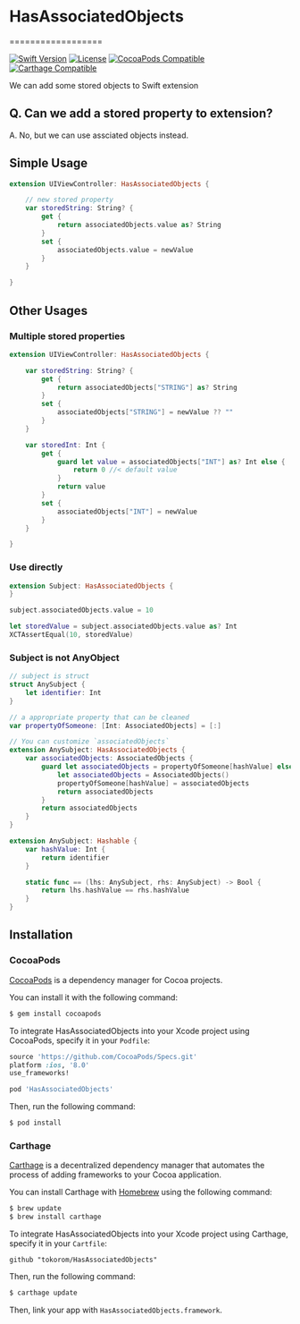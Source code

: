# HasAssociatedObjects
==================

[![Swift Version](https://img.shields.io/badge/Swift-3.0-orange.svg?style=flat)](https://developer.apple.com/swift/)
[![License](https://img.shields.io/cocoapods/l/HasAssociatedObjects.svg?style=flat)](https://github.com/tokorom/HasAssociatedObjects/blob/master/LICENSE)
[![CocoaPods Compatible](https://img.shields.io/cocoapods/v/HasAssociatedObjects.svg?style=flat)](https://cocoapods.org/)
[![Carthage Compatible](https://img.shields.io/badge/Carthage-compatible-4BC51D.svg?style=flat)](https://github.com/Carthage/Carthage)

We can add some stored objects to Swift extension

## Q. Can we add a stored property to extension?

A. No, but we can use assciated objects instead.

## Simple Usage

```swift
extension UIViewController: HasAssociatedObjects {

    // new stored property
    var storedString: String? {
        get {
            return associatedObjects.value as? String
        }
        set {
            associatedObjects.value = newValue
        }
    }

}
```

## Other Usages

### Multiple stored properties

```swift
extension UIViewController: HasAssociatedObjects {

    var storedString: String? {
        get {
            return associatedObjects["STRING"] as? String
        }
        set {
            associatedObjects["STRING"] = newValue ?? ""
        }
    }

    var storedInt: Int {
        get {
            guard let value = associatedObjects["INT"] as? Int else {
                return 0 //< default value
            }
            return value
        }
        set {
            associatedObjects["INT"] = newValue
        }
    }

}
```

### Use directly

```swift
extension Subject: HasAssociatedObjects {
}

subject.associatedObjects.value = 10

let storedValue = subject.associatedObjects.value as? Int
XCTAssertEqual(10, storedValue)
```

### Subject is not AnyObject

```swift
// subject is struct
struct AnySubject {
    let identifier: Int
}

// a appropriate property that can be cleaned
var propertyOfSomeone: [Int: AssociatedObjects] = [:]

// You can customize `associatedObjects`
extension AnySubject: HasAssociatedObjects {
    var associatedObjects: AssociatedObjects {
        guard let associatedObjects = propertyOfSomeone[hashValue] else {
            let associatedObjects = AssociatedObjects()
            propertyOfSomeone[hashValue] = associatedObjects
            return associatedObjects
        }
        return associatedObjects
    }
}

extension AnySubject: Hashable {
    var hashValue: Int {
        return identifier
    }

    static func == (lhs: AnySubject, rhs: AnySubject) -> Bool {
        return lhs.hashValue == rhs.hashValue
    }
}
```

## Installation

### CocoaPods

[CocoaPods](http://cocoapods.org) is a dependency manager for Cocoa projects.

You can install it with the following command:

```bash
$ gem install cocoapods
```

To integrate HasAssociatedObjects into your Xcode project using CocoaPods, specify it in your `Podfile`:

```ruby
source 'https://github.com/CocoaPods/Specs.git'
platform :ios, '8.0'
use_frameworks!

pod 'HasAssociatedObjects'
```

Then, run the following command:

```bash
$ pod install
```

### Carthage

[Carthage](https://github.com/Carthage/Carthage) is a decentralized dependency manager that automates the process of adding frameworks to your Cocoa application.

You can install Carthage with [Homebrew](http://brew.sh/) using the following command:

```bash
$ brew update
$ brew install carthage
```

To integrate HasAssociatedObjects into your Xcode project using Carthage, specify it in your `Cartfile`:

```ogdl
github "tokorom/HasAssociatedObjects"
```

Then, run the following command:

```bash
$ carthage update
```

Then, link your app with `HasAssociatedObjects.framework`.
